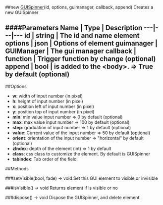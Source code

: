 ##new [GUISpinner](#)(id, options, guimanager, callback, append)
Creates a new GUISpinner

####Parameters
Name | Type | Description
---|---|---
**id** | string | The id and name element
**options** | json | Options of element
**guimanager** | GUIManager | The gui manager
**callback** | function | Trigger function by change (optional)
**append** | bool | is added to the &lt;body&gt;. =&gt; True by default (optional)
---

##Options

* **w**: width of input number (in pixel)
* **h**: height of input number (in pixel)
* **x**: position left of input number (in pixel)
* **y**: position top of input number (in pixel)
* **min**: min value input number =&gt; 0 by default (optional)
* **max**: max value input number =&gt; 100 by default (optional)
* **step**: graduation of input number =&gt; 1 by default (optional)
* **value**: Current value of the input number =&gt; 50 by default (optional)
* **orient**: orientation of the input number =&gt; "horizontal" by default (optional)
* **zIndex**: depth of the element (int) =&gt; 1 by default
* **class**: css class to customize the element. By default is GUISpinner
* **tabindex**: Tab order of the field.

##Methods

###setVisible(bool, fade) → void
Set this GUI element to visible or invisible

###isVisible() → void
Returns element if is visible or no

###dispose() → void
Dispose the GUISpinner, and delete element.
